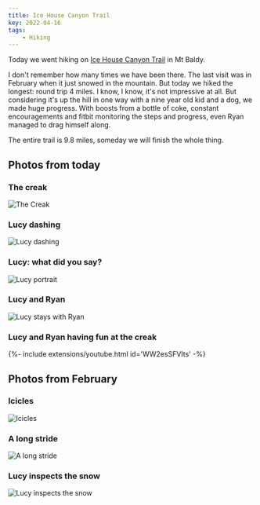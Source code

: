 ```yaml
---
title: Ice House Canyon Trail
key: 2022-04-16
tags: 
    - Hiking
---
```

Today we went hiking on [Ice House Canyon Trail](https://goo.gl/maps/4KyvYVwSyv1LiqvAA) in Mt Baldy.   

I don't remember how many times we have been there. The last visit was in February when it just snowed in the mountain. 
But today we hiked the longest: round trip 4 miles. I know, I know, it's not impressive at all. 
But considering it's up the hill in one way with a nine year old kid and a dog, we made huge progress. With boosts from a bottle of coke, 
constant encouragements and fitbit monitoring the steps and progress, even Ryan managed to drag himself along.  

The entire trail is 9.8 miles, someday we will finish the whole thing.  


## Photos from today
### The creak
![The Creak](http://datadrivenway.com/media/Ice_house_canyon_trail/IMG_1654.jpeg)  
### Lucy dashing
![Lucy dashing](http://datadrivenway.com/media/Ice_house_canyon_trail/IMG_6365.jpeg)  
### Lucy: what did you say?
![Lucy portrait](http://datadrivenway.com/media/Ice_house_canyon_trail/IMG_6394.jpeg)  
### Lucy and Ryan
![Lucy stays with Ryan](http://datadrivenway.com/media/Ice_house_canyon_trail/IMG_6383.jpeg)  
### Lucy and Ryan having fun at the creak
<div>{%- include extensions/youtube.html id='WW2esSFVIts' -%}</div>  

## Photos from February
### Icicles 
![Icicles](http://datadrivenway.com/media/Ice_house_canyon_trail/feb_icicles.jpeg)  
### A long stride 
![A long stride](http://datadrivenway.com/media/Ice_house_canyon_trail/feb_long_step.jpeg)  
### Lucy inspects the snow
![Lucy inspects the snow](http://datadrivenway.com/media/Ice_house_canyon_trail/feb_lucy_walk_in_snow.jpeg)  

